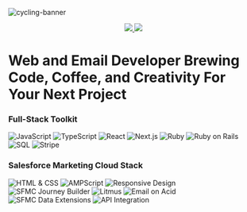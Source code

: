 
![cycling-banner](https://res.cloudinary.com/daq5feofb/image/upload/v1702119674/Joshua_Mayhew_1200_x_342_px_lnmrsf.png)

<p align="center">
  <a href="https://joshmayhew.dev" target="_blank">
      <img src="https://img.shields.io/static/v1?&style=flat&logo=react&logoColor=AD9D90&labelColor=white&label=&message=PORTFOLIO&color=AD9D90"/>
  </a>
  <a href="https://www.linkedin.com/in/joshua-mayhew-dev/" target="_blank">
     <img src="https://img.shields.io/static/v1?&style=flat&logo=linkedin&logoColor=AD9D90&labelColor=white&label=&message=LINKEDIN&color=AD9D90"/>
  </a>
</p>

# Web and Email Developer Brewing Code, Coffee, and Creativity For Your Next Project 

### Full-Stack Toolkit

![JavaScript](https://img.shields.io/badge/-JavaScript-555555?style=flat&logo=javascript&logoColor=white)
![TypeScript](https://img.shields.io/badge/-TypeScript-555555?style=flat&logo=typescript&logoColor=white)
![React](https://img.shields.io/badge/-React-555555?style=flat&logo=react&logoColor=white)
![Next.js](https://img.shields.io/badge/-Next.js-555555?style=flat&logo=next.js&logoColor=white)
![Ruby](https://img.shields.io/badge/-Ruby-555555?style=flat&logo=ruby&logoColor=white)
![Ruby on Rails](https://img.shields.io/badge/-Ruby_on_Rails-555555?style=flat&logo=ruby-on-rails&logoColor=white)
![SQL](https://img.shields.io/badge/-SQL-555555?style=flat&logo=postgresql&logoColor=white)
![Stripe](https://img.shields.io/badge/-Stripe-555555?style=flat&logo=stripe&logoColor=white)

### Salesforce Marketing Cloud Stack

![HTML & CSS](https://img.shields.io/badge/-HTML_&_CSS-555555?style=flat&logo=html5&logoColor=white)
![AMPScript](https://img.shields.io/badge/-AMPScript-555555?style=flat)
![Responsive Design](https://img.shields.io/badge/-Responsive_Design-555555?style=flat)
![SFMC Journey Builder](https://img.shields.io/badge/-SFMC_Journey_Builder-555555?style=flat)
![Litmus](https://img.shields.io/badge/-Litmus-555555?style=flat)
![Email on Acid](https://img.shields.io/badge/-Email_on_Acid-555555?style=flat)
![SFMC Data Extensions](https://img.shields.io/badge/-SFMC_Data_Extensions-555555?style=flat)
![API Integration](https://img.shields.io/badge/-API_Integration-555555?style=flat)


<!--
**jmayheww/jmayheww** is a ✨ _special_ ✨ repository because its `README.md` (this file) appears on your GitHub profile.

Here are some ideas to get you started:

- 🔭 I’m currently working on ...
- 🌱 I’m currently learning ...
- 👯 I’m looking to collaborate on ...
- 🤔 I’m looking for help with ...
- 💬 Ask me about ...
- 📫 How to reach me: ...
- 😄 Pronouns: ...
- ⚡ Fun fact: ...
-->
